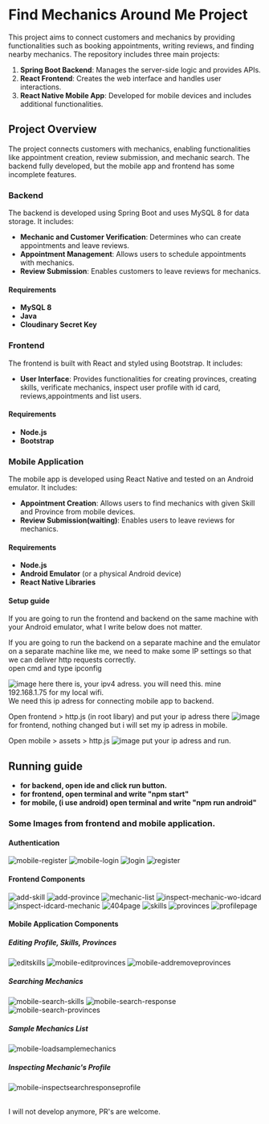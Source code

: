 # Find Mechanics Around Me Project

This project aims to connect customers and mechanics by providing functionalities such as booking appointments, writing reviews, and finding nearby mechanics. The repository includes three main projects:

1. **Spring Boot Backend**: Manages the server-side logic and provides APIs.
2. **React Frontend**: Creates the web interface and handles user interactions.
3. **React Native Mobile App**: Developed for mobile devices and includes additional functionalities.
## Project Overview

The project connects customers with mechanics, enabling functionalities like appointment creation, review submission, and mechanic search. The backend fully developed, but the mobile app and frontend has some incomplete features.

### Backend

The backend is developed using Spring Boot and uses MySQL 8 for data storage. It includes:

- **Mechanic and Customer Verification**: Determines who can create appointments and leave reviews.
- **Appointment Management**: Allows users to schedule appointments with mechanics.
- **Review Submission**: Enables customers to leave reviews for mechanics.

#### Requirements

- **MySQL 8**
- **Java**
- **Cloudinary Secret Key**

### Frontend

The frontend is built with React and styled using Bootstrap. It includes:

- **User Interface**: Provides functionalities for creating provinces, creating skills, verificate mechanics, inspect user profile with id card, reviews,appointments and list users.

#### Requirements

- **Node.js**
- **Bootstrap**

### Mobile Application

The mobile app is developed using React Native and tested on an Android emulator. It includes:

- **Appointment Creation**: Allows users to find mechanics with given Skill and Province from mobile devices.
- **Review Submission(waiting)**: Enables users to leave reviews for mechanics.

#### Requirements

- **Node.js**
- **Android Emulator** (or a physical Android device)
- **React Native Libraries**


#### Setup guide
If you are going to run the frontend and backend on the same machine with your Android emulator, what I write below does not matter.

If you are going to run the backend on a separate machine and the emulator on a separate machine like me, we need to make some IP settings so that we can deliver http requests correctly.<br>
open cmd and type ipconfig

![image](https://github.com/user-attachments/assets/13d23466-3732-42b9-9e57-c30bdcec32cc)
here there is, your ipv4 adress. you will need this. mine 192.168.1.75 for my local wifi.<br>
We need this ip adress for connecting mobile app to backend. 

Open frontend > http.js (in root libary) and put your ip adress there
![image](https://github.com/user-attachments/assets/a35febaa-2e1c-4736-be74-848e62176f15)<br>
for frontend, nothing changed but i will set my ip adress in mobile.

Open mobile > assets > http.js
![image](https://github.com/user-attachments/assets/627f5141-fb46-44db-b95b-c4e19070bfd3)
put your ip adress and run.


## Running guide
- **for backend, open ide and click run button.**
- **for frontend, open terminal and write "npm start"**
- **for mobile, (i use android) open terminal and write "npm run android"**





### Some Images from frontend and mobile application.

#### Authentication
![mobile-register](https://github.com/user-attachments/assets/8046e3ea-8014-43d2-96a1-5616766c3748)
![mobile-login](https://github.com/user-attachments/assets/4687de46-85d9-400a-b6df-cb4e71106740)
![login](https://github.com/user-attachments/assets/b1e5e9ad-f5ea-433e-85bf-791e143308ce)
![register](https://github.com/user-attachments/assets/70d8c50f-260f-4074-9496-48f3fb679b14)

#### Frontend Components
![add-skill](https://github.com/user-attachments/assets/30a75b7f-6a16-4991-90f3-6eb7898b835b)
![add-province](https://github.com/user-attachments/assets/131054ac-434f-4c39-b280-50d6a481658c)
![mechanic-list](https://github.com/user-attachments/assets/d8ce19dd-5e13-49cc-b6a9-c97d9c6980cd)
![inspect-mechanic-wo-idcard](https://github.com/user-attachments/assets/8e2daccf-b7ac-4c14-a51f-6b02a5f86768)
![inspect-idcard-mechanic](https://github.com/user-attachments/assets/7f9f02f6-59cd-4d1b-bedb-1c915b2c8587)
![404page](https://github.com/user-attachments/assets/1d9db8d6-a002-46ed-a288-3fc20d4f70ef)
![skills](https://github.com/user-attachments/assets/e173ea1e-8a83-4ae8-b117-9ae07a750a4a)
![provinces](https://github.com/user-attachments/assets/c9ef0ce6-f60e-41f8-be11-c612164f0067)
![profilepage](https://github.com/user-attachments/assets/a68ead72-2fae-4ff9-a5bc-a7185625f15f)

#### Mobile Application Components
##### Editing Profile, Skills, Provinces
![editskills](https://github.com/user-attachments/assets/7fb73a13-7667-4cf0-ab3b-1b91ca035a8a)
![mobile-editprovinces](https://github.com/user-attachments/assets/ebeb123e-d02c-4d0b-82f3-aea7f3ad007f)
![mobile-addremoveprovinces](https://github.com/user-attachments/assets/a5d775a0-05c9-4834-9743-8c6d5aea2143)

##### Searching Mechanics 
![mobile-search-skills](https://github.com/user-attachments/assets/6a5a24af-b96a-444d-a7a5-843564ec88de)
![mobile-search-response](https://github.com/user-attachments/assets/1054c858-48f3-42da-8cb6-9d8ee94701fa)
![mobile-search-provinces](https://github.com/user-attachments/assets/db89d62a-300a-4676-a29b-83ebce8a90fb)

##### Sample Mechanics List
![mobile-loadsamplemechanics](https://github.com/user-attachments/assets/c11ae99b-f94e-45f5-b0fc-b078a9192392)

##### Inspecting Mechanic's Profile
![mobile-inspectsearchresponseprofile](https://github.com/user-attachments/assets/1ead00b8-f9d6-4694-bced-0e51d8f36ee2)

<br>
I will not develop anymore, PR's are welcome.




